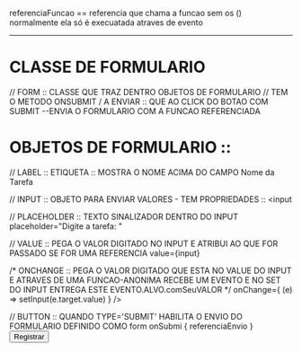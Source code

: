 referenciaFuncao == referencia que chama a funcao sem os () normalmente ela só é execuatada atraves de evento 

---
# CLASSE DE FORMULARIO
// FORM :: CLASSE  QUE TRAZ DENTRO OBJETOS DE FORMULARIO 
// TEM O METODO ONSUBMIT / A ENVIAR ::  QUE AO CLICK DO BOTAO COM SUBMIT --ENVIA O FORMULARIO COM A FUNCAO REFERENCIADA
<form onSubmit={ handleRegister }>

# OBJETOS DE FORMULARIO ::


// LABEL :: ETIQUETA :: MOSTRA O NOME ACIMA DO CAMPO
<label>Nome da Tarefa</label>

// INPUT :: OBJETO PARA ENVIAR VALORES - TEM PROPRIEDADES ::
<input 

// PLACEHOLDER :: TEXTO SINALIZADOR DENTRO DO INPUT
placeholder="Digite a tarefa: "

// VALUE :: PEGA O VALOR DIGITADO NO INPUT E ATRIBUI AO QUE FOR PASSADO SE FOR UMA REFERENCIA
value={input}

/* ONCHANGE :: PEGA O VALOR DIGITADO QUE ESTA NO VALUE DO INPUT E 
ATRAVES DE UMA FUNCAO-ANONIMA RECEBE UM EVENTO E NO SET DO INPUT ENTREGA ESTE EVENTO.ALVO.comSeuVALOR
*/
onChange={ (e) => setInput(e.target.value) }
/>


// BUTTON :: QUANDO TYPE='SUBMIT' HABILITA O ENVIO DO FORMULARIO DEFINIDO COMO form onSubmi { referenciaEnvio }
<button type="submit">Registrar</button>
